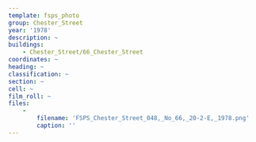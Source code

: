 ```yaml
---
template: fsps_photo
group: Chester_Street
year: '1978'
description: ~
buildings:
    - Chester_Street/66_Chester_Street
coordinates: ~
heading: ~
classification: ~
section: ~
cell: ~
film_roll: ~
files:
    -
        filename: 'FSPS_Chester_Street_048,_No_66,_20-2-E,_1978.png'
        caption: ''
---
```

